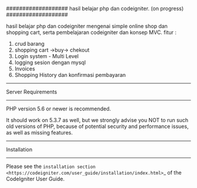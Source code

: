 ###################
hasil belajar php dan codeigniter. (on progress)
###################

hasil belajar php dan codeigniter mengenai simple online shop dan shopping cart, serta pembelajaran codeigniter dan konsep MVC.
fitur :

1. crud barang
2. shopping cart ->buy-> chekout
3. Login system - Multi Level
4. logging sesion dengan mysql
5. Invoices
6. Shopping History dan konfirmasi pembayaran



*******************
Server Requirements
*******************

PHP version 5.6 or newer is recommended.

It should work on 5.3.7 as well, but we strongly advise you NOT to run
such old versions of PHP, because of potential security and performance
issues, as well as missing features.

************
Installation
************

Please see the `installation section <https://codeigniter.com/user_guide/installation/index.html>`_
of the CodeIgniter User Guide.
